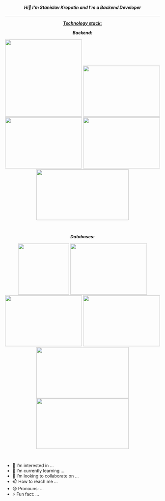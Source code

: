 <div id="header" align="center">
<h4><p><em><strong>Hi👋 I'm Stanislav Kropotin and I'm a Backend Developer</strong></em></p><h4></div>
<hr>
<div id="header" align="center">
<p><span style="text-decoration: underline;"><em><strong>Technology stack:</strong></em></span></p></div>
<div id="header" align="center">
<p dir="auto"><em><strong>Backend:</strong></em></p></div>
<div id="header" align="center">
  <img src="https://github.com/StanislavKropotin/images/blob/main/python.PNG?raw=true" width="250"/>
  <img src="https://github.com/StanislavKropotin/images/blob/main/fastapi.PNG?raw=true" height="165.5" width="250"/>
  <img src="https://github.com/StanislavKropotin/images/blob/main/django.PNG?raw=true" height="165.5" width="250"/>
  <img src="https://github.com/StanislavKropotin/images/blob/main/celery.PNG?raw=true" height="165.5" width="250"/>
  <img src="https://github.com/StanislavKropotin/images/blob/main/SQLAlchimy.PNG?raw=true" height="165.5" width="300"/>
</div>
  
<p style="text-align: right;">&nbsp;</p>

<div id="header" align="center">
<p dir="auto"><em><strong>Databases:</strong></em></p></div>
<div id="header" align="center">
  <img src="https://github.com/StanislavKropotin/images/blob/main/posqre.PNG?raw=true" height="165.5 width="250"/>
  <img src="https://github.com/StanislavKropotin/images/blob/main/pgadmin.PNG?raw=true" height="165.5" width="250"/>
  <img src="https://github.com/StanislavKropotin/images/blob/main/sql.PNG?raw=true" height="165.5" width="250"/>
  <img src="https://github.com/StanislavKropotin/images/blob/main/sqlite.PNG?raw=true" height="165.5" width="250"/>
  <img src="https://github.com/StanislavKropotin/images/blob/main/Mysql.PNG?raw=true" height="165.5" width="300"/>
  <img src="https://github.com/StanislavKropotin/images/blob/main/redis.PNG?raw=true" height="165.5" width="300"/>
</div>

<p style="text-align: right;">&nbsp;</p>




- 👀 I’m interested in ...
- 🌱 I’m currently learning ...
- 💞️ I’m looking to collaborate on ...
- 📫 How to reach me ...
- 😄 Pronouns: ...
- ⚡ Fun fact: ...

<!---
StanislavKropotin/StanislavKropotin is a ✨ special ✨ repository because its `README.md` (this file) appears on your GitHub profile.
You can click the Preview link to take a look at your changes.
--->
